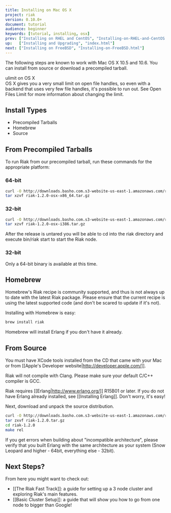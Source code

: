```yaml
---
title: Installing on Mac OS X
project: riak
version: 0.10.0+
document: tutorial
audience: beginner
keywords: [tutorial, installing, osx]
prev: ["Installing on RHEL and CentOS", "Installing-on-RHEL-and-CentOS.html"]
up:   ["Installing and Upgrading", "index.html"]
next: ["Installing on FreeBSD", "Installing-on-FreeBSD.html"]
---
```


The following steps are known to work with Mac OS X 10.5 and 10.6. You can install from source or download a precompiled tarball.

<div class="note"><div class="title">ulimit on OS X</div>OS X gives you a very small limit on open file handles, so even with a backend that uses very few file handles, it's possible to run out. See Open Files Limit for more information about changing the limit.</div>

## Install Types
  * Precompiled Tarballs
  * Homebrew
  * Source

## From Precompiled Tarballs
To run Riak from our precompiled tarball, run these commands for the appropriate platform:

### 64-bit
```bash
curl -O http://downloads.basho.com.s3-website-us-east-1.amazonaws.com/riak/CURRENT/osx/10.4/riak-1.2.0-osx-x86_64.tar.gz
tar xzvf riak-1.2.0-osx-x86_64.tar.gz
```

### 32-bit
```bash
curl -O http://downloads.basho.com.s3-website-us-east-1.amazonaws.com/riak/CURRENT/osx/10.4/riak-1.2.0-osx-i386.tar.gz
tar xzvf riak-1.2.0-osx-i386.tar.gz
```

After the release is untared you will be able to cd into the riak directory and execute bin/riak start to start the Riak node.

### 32-bit
Only a 64-bit binary is available at this time.

## Homebrew
<div class="note">Homebrew's Riak recipe is community supported, and thus is not always up to date with the latest Riak package. Please ensure that the current recipe is using the latest supported code (and don't be scared to update if it's not).</div>

Installing with Homebrew is easy:

```bash
brew install riak
```

Homebrew will install Erlang if you don't have it already.

## From Source
You must have XCode tools installed from the CD that came with your Mac or from [[Apple's Developer website|http://developer.apple.com/]].

<div class="note">Riak will not compile with Clang. Please make sure your default C/C++ compiler is GCC.</div>

Riak requires [[Erlang|http://www.erlang.org/]] R15B01 or later. If you do not have Erlang already installed, see [[Installing Erlang]]. Don't worry, it's easy!

Next, download and unpack the source distribution.

```bash
curl -O http://downloads.basho.com.s3-website-us-east-1.amazonaws.com/riak/CURRENT/riak-1.2.0.tar.gz
tar zxvf riak-1.2.0.tar.gz
cd riak-1.2.0
make rel
```

If you get errors when building about "incompatible architecture", please verify that you built Erlang with the same architecture as your system (Snow Leopard and higher - 64bit, everything else - 32bit).

## Next Steps?
From here you might want to check out:

  * [[The Riak Fast Track]]: a guide for setting up a 3 node cluster and exploring Riak's main features.
  * [[Basic Cluster Setup]]: a guide that will show you how to go from one node to bigger than Google!
